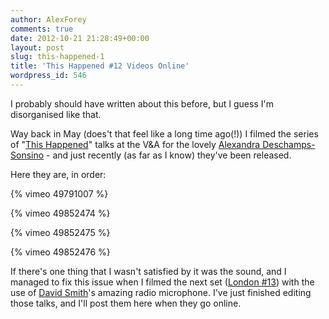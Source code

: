 ```yaml
---
author: AlexForey
comments: true
date: 2012-10-21 21:28:49+00:00
layout: post
slug: this-happened-1
title: 'This Happened #12 Videos Online'
wordpress_id: 546
---
```


I probably should have written about this before, but I guess I'm disorganised like that.

Way back in May (does't that feel like a long time ago(!)) I filmed the series of "[This Happened](http://www.thishappened.org/events/london-12)" talks at the V&A for the lovely [Alexandra Deschamps-Sonsino](http://designswarm.com) - and just recently (as far as I know) they've been released.

Here they are, in order:

{% vimeo 49791007 %}

{% vimeo 49852474 %}

{% vimeo 49852475 %}

{% vimeo 49852476 %}

If there's one thing that I wasn't satisfied by it was the sound, and I managed to fix this issue when I filmed the next set ([London #13](http://www.thishappened.org/events/london-13)) with the use of [David Smith](http://preoccupations.org)'s amazing radio microphone. I've just finished editing those talks, and I'll post them here when they go online.
